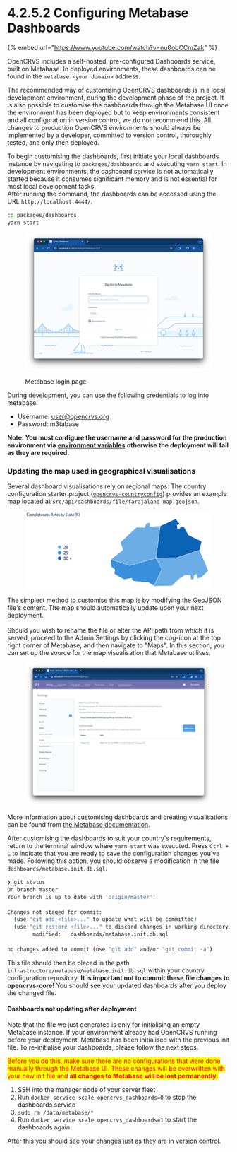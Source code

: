 # 4.2.5.2 Configuring Metabase Dashboards

{% embed url="https://www.youtube.com/watch?v=nu0obCCmZak" %}



OpenCRVS includes a self-hosted, pre-configured Dashboards service, built on Metabase. In deployed environments, these dashboards can be found in the `metabase.<your domain>` address.&#x20;

The recommended way of customising OpenCRVS dashboards is in a local development environment, during the development phase of the project. It is also possible to customise the dashboards through the Metabase UI once the environment has been deployed but to keep environments consistent and all configuration in version control, we do not recommend this. All changes to production OpenCRVS environments should always be implemented by a developer, committed to version control, thoroughly tested, and only then deployed.

To begin customising the dashboards, first initiate your local dashboards instance by navigating to `packages/dashboards` and executing `yarn start`. In development environments, the dashboard service is not automatically started because it consumes significant memory and is not essential for most local development tasks. \
After running the command, the dashboards can be accessed using the URL `http://localhost:4444/`.

```bash
cd packages/dashboards
yarn start
```

<figure><img src="../../../../.gitbook/assets/image (56).png" alt=""><figcaption><p>Metabase login page</p></figcaption></figure>

During development, you can use the following credentials to log into metabase:

* Username: user@opencrvs.org
* Password: m3tabase

**Note: You must configure the username and password for the production environment via** [**environment variables**](../../3.3-set-up-a-server-hosted-environment/4.3.3-create-a-github-environment/4.3.3.1-environment-secrets-and-variables-explained.md) **otherwise** **the deployment will fail as they are required.** &#x20;

### Updating the map used in geographical visualisations

Several dashboard visualisations rely on regional maps. The country configuration starter project ([`opencrvs-countryconfig`](https://github.com/opencrvs/opencrvs-countryconfig)) provides an example map located at `src/api/dashboards/file/farajaland-map.geojson`.

<figure><img src="../../../../.gitbook/assets/image (55).png" alt=""><figcaption></figcaption></figure>

The simplest method to customise this map is by modifying the GeoJSON file's content. The map should automatically update upon your next deployment.\
\
Should you wish to rename the file or alter the API path from which it is served, proceed to the Admin Settings by clicking the cog-icon at the top right corner of Metabase, and then navigate to "Maps". In this section, you can set up the source for the map visualisation that Metabase utilises.

<figure><img src="../../../../.gitbook/assets/image (54).png" alt=""><figcaption></figcaption></figure>

More information about customising dashboards and creating visualisations can be found from [the Metabase documentation](https://www.metabase.com/docs/latest/).

After customising the dashboards to suit your country's requirements, return to the terminal window where `yarn start` was executed. Press `Ctrl + C` to indicate that you are ready to save the configuration changes you've made. Following this action, you should observe a modification in the file `dashboards/metabase.init.db.sql`.

```bash
❯ git status
On branch master
Your branch is up to date with 'origin/master'.

Changes not staged for commit:
  (use "git add <file>..." to update what will be committed)
  (use "git restore <file>..." to discard changes in working directory)
        modified:   dashboards/metabase.init.db.sql

no changes added to commit (use "git add" and/or "git commit -a")
```

This file should then be placed in the path `infrastructure/metabase/metabase.init.db.sql` within your country configuration repository. **It is important not to commit these file changes to opencrvs-core!** You should see your updated dashboards after you deploy the changed file.

#### Dashboards not updating after deployment

Note that the file we just generated is only for initialising an empty Metabase instance. If your environment already had OpenCRVS running before your deployment, Metabase has been initialised with the previous init file. To re-initialise your dashboards, please follow the next steps.&#x20;

<mark style="color:red;">Before you do this, make sure there are no configurations that were done manually through the Metabase UI. These changes will be overwritten with your new init file and</mark> <mark style="color:red;"></mark><mark style="color:red;">**all changes to Metabase will be lost permanently**</mark><mark style="color:red;">.</mark>

1. SSH into the manager node of your server fleet
2. Run `docker service scale opencrvs_dashboards=0` to stop the dashboards service
3. `sudo rm /data/metabase/*`
4. Run `docker service scale opencrvs_dashboards=1` to start the dashboards again

After this you should see your changes just as they are in version control.






